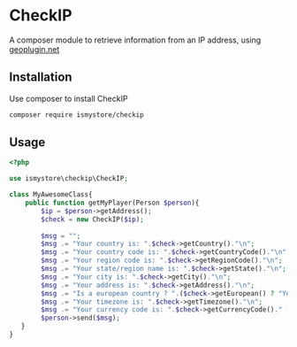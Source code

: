 # CheckIP

A composer module to retrieve information from an IP address, using [geoplugin.net](www.geoplugin.net)

## Installation

Use composer to install CheckIP

```bash
composer require ismystore/checkip
```

## Usage

```php
<?php

use ismystore\checkip\CheckIP;

class MyAwesomeClass{
    public function getMyPlayer(Person $person){
        $ip = $person->getAddress();
        $check = new CheckIP($ip);
        
        $msg = "";
        $msg .= "Your country is: ".$check->getCountry()."\n";
        $msg .= "Your country code is: ".$check->getCountryCode()."\n";
        $msg .= "Your region code is: ".$check->getRegionCode()."\n";
        $msg .= "Your state/region name is: ".$check->getState()."\n";
        $msg .= "Your city is: ".$check->getCity()."\n";
        $msg .= "Your address is: ".$check->getAddress()."\n";
        $msg .= "Is a european country ? ".($check->getEuropean() ? "Yes" : "No")."\n";
        $msg .= "Your timezone is: ".$check->getTimezone()."\n";
        $msg .= "Your currency code is: ".$check->getCurrencyCode()." (".$check->getCurrencySymbol().")\n";
        $person->send($msg);
   }
}
```